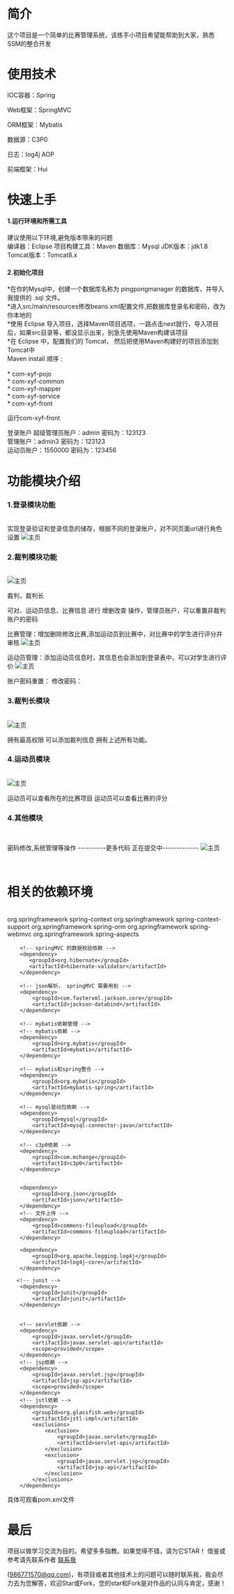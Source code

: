 <h1>简介</h1>

这个项目是一个简单的比赛管理系统，该练手小项目希望能帮助到大家，熟悉SSM的整合开发

<h1>使用技术</h1>

IOC容器：Spring

Web框架：SpringMVC

ORM框架：Mybatis

数据源：C3P0

日志：log4j AOP

前端框架：Hui

<h1>快速上手</h1>

<h4>1.运行环境和所需工具</h4>

建议使用以下环境,避免版本带来的问题<br/>
编译器：Eclipse
项目构建工具：Maven
数据库：Mysql
JDK版本：jdk1.8
Tomcat版本：Tomcat8.x

<h4>2.初始化项目</h4>
*在你的Mysql中，创建一个数据库名称为 pingpongmanager 的数据库，并导入我提供的 .sql 文件。<br/>
*进入src/main/resources修改beans.xml配置文件,把数据库登录名和密码，改为你本地的<br/>
*使用 Eclipse 导入项目，选择Maven项目选项，一路点击next就行，导入项目后，如果src目录等，都没显示出来，别急先使用Maven构建该项目<br/>
*在 Eclipse 中，配置我们的 Tomcat， 然后把使用Maven构建好的项目添加到Tomcat中<br/>
Maven install 顺序 :
<br/><br/
*   com-xyf-parent <br/>
*   com-xyf-pojo <br/>
*   com-xyf-common <br/>
*   com-xyf-mapper <br/>
*   com-xyf-service <br/>
*   com-xyf-front

运行com-xyf-front

登录账户
超级管理员账户：admin 密码为：123123<br/>
管理账户：admin3  密码为：123123<br/>
运动员账户：1550000  密码为：123456<br/>


<h1>功能模块介绍</h1>

<h3>1.登录模块功能</h3>
<br/>
实现登录验证和登录信息的储存，根据不同的登录账户，对不同页面url进行角色设置
 <img src="/other/login.jpg" alt="主页" style="max-width:100%;">

<h3>2.裁判模块功能</h3>
<br/>
 <img src="/other/admin3.jpg" alt="主页" style="max-width:100%;"><br/>

裁判，裁判长
<p>可对、运动员信息、比赛信息 进行 增删改查 操作，管理员账户，可以重置非裁判账户的密码</p>
比赛管理：增加删除修改比赛,添加运动员到比赛中，对比赛中的学生进行评分并审核
 <img src="/other/score.jpg" alt="主页" style="max-width:100%;"><br/>

运动员管理：添加运动员信息时，其信息也会添加到登录表中，可以对学生进行评价
 <img src="/other/runner.jpg" alt="主页" style="max-width:100%;"><br/>

账户密码重置：
修改密码： 

<h3>3.裁判长模块</h3>
<br/>
 <img src="/other/project.jpg" alt="主页" style="max-width:100%;"><br/>

拥有最高权限
可以添加裁判信息
拥有上述所有功能。

<h3>4.运动员模块</h3>
<br/>
 <img src="/other/look.jpg" alt="主页" style="max-width:100%;"><br/>

运动员可以查看所在的比赛项目
运动员可以查看比赛的评分

<h3>4.其他模块</h3>
<br/>

密码修改,系统管理等操作
----------更多代码 正在提交中-------------
<img src="/other/password.jpg" alt="主页" style="max-width:100%;"><br/>

<br/>
<h1>相关的依赖环境</h1>
<br/>
<dependencies>
  <!-- spring和springMVC依赖 -->
        <dependency>
            <groupId>org.springframework</groupId>
            <artifactId>spring-context</artifactId>
        </dependency>
        <dependency>
            <groupId>org.springframework</groupId>
            <artifactId>spring-context-support</artifactId>
        </dependency>
        <dependency>
            <groupId>org.springframework</groupId>
            <artifactId>spring-orm</artifactId>
        </dependency>
        <dependency>
            <groupId>org.springframework</groupId>
            <artifactId>spring-webmvc</artifactId>
        </dependency>
        <dependency>
            <groupId>org.springframework</groupId>
            <artifactId>spring-aspects</artifactId>
        </dependency>
        
        <!-- springMVC 的数据校验依赖 -->
        <dependency>
           <groupId>org.hibernate</groupId>
           <artifactId>hibernate-validator</artifactId>
        </dependency>
        
        <!-- json解析， springMVC 需要用到 -->
        <dependency>
            <groupId>com.fasterxml.jackson.core</groupId>
            <artifactId>jackson-databind</artifactId>
        </dependency>

        <!-- mybatis依赖管理 -->
        <!-- mybatis依赖 -->
        <dependency>
            <groupId>org.mybatis</groupId>
            <artifactId>mybatis</artifactId>
        </dependency>
        
        <!-- mybatis和spring整合 -->
        <dependency>
            <groupId>org.mybatis</groupId>
            <artifactId>mybatis-spring</artifactId>
        </dependency>
        
        <!-- mysql驱动包依赖 -->
        <dependency>
            <groupId>mysql</groupId>
            <artifactId>mysql-connector-java</artifactId>
        </dependency>
        
        <!-- c3p0依赖 -->
        <dependency>
            <groupId>com.mchange</groupId>
            <artifactId>c3p0</artifactId>
        </dependency>
        
      
        <dependency>
            <groupId>org.json</groupId>
            <artifactId>json</artifactId>
        </dependency>
        <!-- 文件上传 -->
        <dependency>
            <groupId>commons-fileupload</groupId>
            <artifactId>commons-fileupload</artifactId>
        </dependency>
        
        <dependency>
            <groupId>org.apache.logging.log4j</groupId>
            <artifactId>log4j-core</artifactId>
        </dependency>
    
       <!-- junit -->
        <dependency>
            <groupId>junit</groupId>
            <artifactId>junit</artifactId>
        </dependency>
        
 
        <!-- servlet依赖 -->
        <dependency>
            <groupId>javax.servlet</groupId>
            <artifactId>javax.servlet-api</artifactId>
            <scope>provided</scope>
        </dependency>
        <!-- jsp依赖 -->
        <dependency>
            <groupId>javax.servlet.jsp</groupId>
            <artifactId>jsp-api</artifactId>
            <scope>provided</scope>
        </dependency>
        <!-- jstl依赖 -->
        <dependency>
            <groupId>org.glassfish.web</groupId>
            <artifactId>jstl-impl</artifactId>
            <exclusions>
                <exclusion>
                    <groupId>javax.servlet</groupId>
                    <artifactId>servlet-api</artifactId>
                </exclusion>
                <exclusion>
                    <groupId>javax.servlet.jsp</groupId>
                    <artifactId>jsp-api</artifactId>
                </exclusion>
            </exclusions>
        </dependency>
 </dependencies>
具体可观看pom.xml文件




<h1>最后</h1>
项目以做学习交流为目的。希望多多指教。如果觉得不错，请为它STAR！
借鉴或参考请先联系作者    <a target="_blank" href="http://wpa.qq.com/msgrd?v=3&uin=986771570&site=qq&menu=yes">联系我</a>

(986771570@qq.com)，有项目或者其他技术上的问题可以随时联系我，我会尽力去为您解答，欢迎Star或Fork，您的star和Fork是对作品的认同与肯定，感谢！
